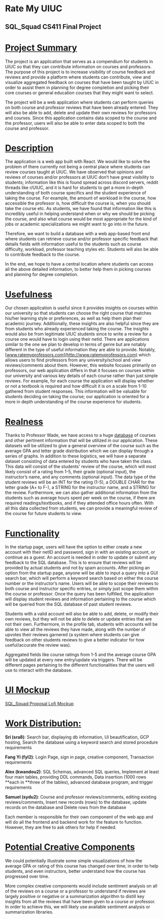 # **Rate My UIUC**


## SQL_Squad CS411 Final Project


# <span style="text-decoration:underline;">Project Summary</span>

The project is an application that serves as a compendium for students in UIUC so that they can contribute information on courses and professors. The purpose of this project is to increase visibility of course feedback and reviews and provide a platform where students can contribute, view and visualize aggregated feedback on courses that have been taught by UIUC in order to assist them in planning for degree completion and picking their core courses or general education courses that they might want to select.

The project will be a web application where students can perform queries on both course and professor reviews that have been already entered. They will also be able to add, delete and update their own reviews for professors and courses. Since this application contains data scoped to the course and the professor, users will also be able to enter data scoped to both the course and professor.


# <span style="text-decoration:underline;">Description</span>

The application is a web app built with React. We would like to solve the problem of there currently not being a central place where students can review courses taught at UIUC. We have observed that opinions and reviews of courses and/or professors at UIUC don’t have great visibility to students; information like this is found spread across discord servers, reddit threads like r/UIUC, and it is hard for students to get a more in-depth understanding of both course specifics and the student experience of taking the course. For example, the amount of workload in the course, how accessible the professor is, how difficult the course is, when you should take the course etc. As students, we have found that information like this is incredibly useful in helping understand when or why we should be picking the course, and also what course would be most appropriate for the kind of jobs or academic specializations we might want to go into in the future.

Therefore, we want to build a database with a web app-based front end where students can retrieve course and/or professor specific feedback that details fields with information useful to the students such as course difficulty, workload, professor teaching styles etc. Students will also be able to contribute feedback to the course.

In the end, we hope to have a central location where students can access all the above detailed information, to better help them in picking courses and planning for degree completion.


# <span style="text-decoration:underline;">Usefulness</span>


Our chosen application is useful since it provides insights on courses within our university so that students can choose the right course that matches his/her learning style or preferences, as well as help them plan their academic journey. Additionally, these insights are also helpful since they are from students who already experienced taking the course. The insights would also be from legitimate UIUC students since to write a review for a course one would have to login using their netid. There are applications similar to the one we plan to develop in terms of genre but are notably different in the type of useful information they are able to provide. Notably, [www.ratemyprofessors.com](http://www.ratemyprofessors.com) which allows users to find professors from any university/school and view reviews/comments about them. However, this website focuses primarily on professors, our web application differs in that it focuses on courses within our university and various key details of each course rather than just simple reviews. For example, for each course the application will display whether or not a textbook is required and how difficult it is on a scale from 1-10 gathered from student responses. This information will be valuable for students deciding on taking the course; our application is oriented for a more in depth understanding of the course experience for students.


# <span style="text-decoration:underline;">Realness</span>

Thanks to Professor Wade, we have access to a huge [database](https://github.com/wadefagen/datasets) of courses and other pertinent information that will be utilized in our application. These datasets will be utilized to give a general overview of the course such as the average GPA and letter grade distribution which we can display through a series of graphs. In addition to these logistics, we will have a separate dataset consisting of data entered by students who have taken the class. This data will consist of the students' review of the course, which will most likely consist of a rating from 1-5, their grade (optional input), the instructor’s name, and any comments (optional input). The data type of the student reviews will be an INT for the rating (1-5), a DOUBLE CHAR for the letter grade (A+ to F-), a STRING for the instructor name, and a STRING for the review. Furthermore, we can also gather additional information from the students such as average hours spent per week on the course, if there are required readings/textbooks, and if they attended office hours often. With all this data collected from students, we can provide a meaningful review of the course for future students to view.


# <span style="text-decoration:underline;">Functionality</span>

In the startup page, users will have the option to either create a new account with their netID and password, sign in with an existing account, or continue as a guest. An account is needed in order to update or submit any feedback to the SQL database. This is to ensure that reviews will be provided by actual students and not by spam accounts. After picking an option from the startup page, anyone will be able to input a query into a GUI search bar, which will perform a keyword search based on either the course number or the instructor’s name. Users will be able to scope their reviews to both course and instructor specific entries, or simply just scope them within the course or professor. Once the query has been fulfilled, the application will display student reviews and information pertaining to the course which will be queried from the SQL database of past student reviews. 

Students with a valid account will also be able to add, delete, or modify their own reviews, but they will not be able to delete or update entries that are not their own. Furthermore, in the profile tab, students with accounts will be able to view all the reviews they have made, along with the number of upvotes their reviews garnered (a system where students can give feedback on other students reviews to give a better indicator for how useful/accurate the review was).

Aggregated fields like course ratings from 1-5 and the average course GPA will be updated at every new entry/update via triggers. There will be different pages pertaining to the different functionalities that the users will use to interact with the database.


# <span style="text-decoration:underline;">UI Mockup</span>

[SQL_Squad Proposal Lofi Mockup](https://docs.google.com/presentation/d/14tPVDDgfDsw-Gjd7nUmXhJccBpakJ6PxRahRtBFt_lc/edit?usp=sharing)


# <span style="text-decoration:underline;">Work Distribution:</span>

**Sri (sra8)**: Search bar, displaying db information, UI beautification, GCP hosting, Search the database using a keyword search and stored procedure requirements

**Fang Yi (fyl2)**: Login Page, sign in page, creative component, Transaction requirements

**Alex (kwandou2)**: SQL Schemas, advanced SQL queries, Implement at least four main tables, providing DDL commands, Data insertion (1000 rows **each in **three of the tables), advanced database program, and trigger requirements

**Samuel (sydu2)**: Course and professor reviews/comments, editing existing reviews/comments, Insert new records (rows) to the database, update records on the database and Delete rows from the database

Each member is responsible for their own component of the web app and will do all the frontend and backend work for the feature to function. However, they are free to ask others for help if needed.


# <span style="text-decoration:underline;">Potential Creative Components</span>

We could potentially illustrate some simple visualizations of how the average GPA or rating of this course has changed over time, in order to help students, and even instructors, better understand how the course has progressed over time.

More complex creative components would include sentiment analysis on all of the reviews on a course or a professor to understand if reviews are largely positive or negative or a summarization algorithm to distill key insights from all the reviews that have been given to a course or professor. In order to achieve this, we will likely use available sentiment analysis or summarization libraries.
